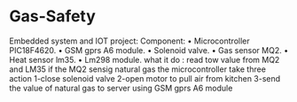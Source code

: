 # Gas-Safety 
Embedded system and IOT project:
Component:
•	Microcontroller PIC18F4620.
•	GSM gprs A6 module.
•	Solenoid valve.
•	Gas sensor MQ2.
•	Heat sensor lm35.
•	Lm298 module.
what it do :
read tow value from MQ2 and LM35
if the MQ2 sensig natural gas the microcontroller take three action
     1-close solenoid valve
     2-open motor to pull air from kitchen
     3-send the value of natural gas to server using GSM gprs A6 module
